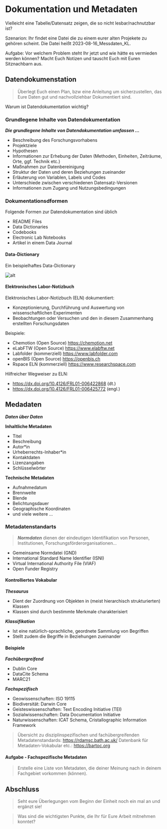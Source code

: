 

# Dokumentation und Metadaten

Vielleicht eine Tabelle/Datensatz zeigen, die so nicht lesbar/nachnutzbar ist?

Szenarion: Ihr findet eine Datei die zu einem eurer alten Projekete zu gehören scheint. Die Datei heißt 2023-08-16_Messdaten_KL.

Aufgabe: Vor welchem Problem steht Ihr jetzt und wie hätte es vermieden werden können? Macht Euch Notizen und tauscht Euch mit Euren Sitznachbarn aus.

## Datendokumenstation

> Überlegt Euch einen Plan, bzw eine Anleitung um sicherzustellen, das Eure Daten gut und nachvollziehbar Dokumentiert sind.

Warum ist Datendokumentation wichtig?


### Grundlegene Inhalte von Datendokumentation

___Die grundlegene Inhalte von Datendokumentation umfassen ...___


- Beschreibung des Forschungsvorhabens
- Projektziele
- Hypothesen
- Informationen zur Erhebung der Daten (Methoden, Einheiten, Zeiträume, Orte, ggf. Technik etc.)
- Maßnahmen zur Datenbereinigung
- Struktur der Daten und deren Beziehungen zueinander
- Erläuterung von Variablen, Labels und Codes
- Unterschiede zwischen verschiedenen Datensatz-Versionen
- Informationen zum Zugang und Nutzungsbedingungen
 
 
 
 
### Dokumentationsdformen

Folgende Formen zur Datendokumentation sind üblich

- README Files 
- Data Dictionaries
- Codebooks
- Electronic Lab Notebooks
- Artikel in einem Data Journal

#### Data-Dictionary

Ein beispielhaftes Data-Dictionary

![alt](Lia_TtT_Kapitel08\Grafiken\Data-Dictionary_01.PNG "")

#### Elektronisches Labor-Notizbuch 

Elektronisches Labor-Notizbuch (ELN) dokumentiert:

- Konzeptionierung, Durchführung und Auswertung von wissenschaftlichen Experimenten
- Beobachtungen oder Versuchen und den in diesem Zusammenhang erstellten Forschungsdaten

Beispiele:

- Chemotion (Open Source) https://chemotion.net
- eLabFTW (Open Source) https://www.elabftw.net
- Labfolder (kommerziell) https://www.labfolder.com
- openBIS (Open Source) https://openbis.ch
- Rspace ELN (kommerziell) https://www.researchspace.com

Hilfreicher Wegweiser zu ELN:

- https://dx.doi.org/10.4126/FRL01-006422868 (dt.)
- https://dx.doi.org/10.4126/FRL01-006425772 (engl.)

## Medadaten

___Daten über Daten___

__Inhaltliche Metadaten__

- Titel
- Beschreibung
- Autor*in
- Urheberrechts-Inhaber*in
- Kontaktdaten
- Lizenzangaben
- Schlüsselwörter

__Technische Metadaten__

- Aufnahmedatum
- Brennweite
- Blende
- Belichtungsdauer
- Geographische Koordinaten
- und viele weitere …

### Metadatenstandarts


 > ___Normdaten___ dienen der eindeutigen Identifikation von Personen, Institutionen, Forschungsförderorganisationen... 

 - Gemeinsame Normdatei (GND)
 - International Standard Name Identifier (ISNI)
 - Virtual International Authority File (VIAF)
 - Open Funder Registry


#### Kontrolliertes Vokabular

___Thesaurus___

- Dient der Zuordnung von Objekten in (meist hierarchisch strukturierten) Klassen
- Klassen sind durch bestimmte Merkmale charakterisiert

___Klassifikation___

- Ist eine natürlich-sprachliche, geordnete Sammlung von Begriffen
- Stellt zudem die Begriffe in  Beziehungen zueinander


#### Beispiele

___Fachübergreifend___

- Dublin Core
- DataCite Schema
- MARC21

___Fachspezifisch___

- Geowissenschaften: ISO 19115
- Biodiversität: Darwin Core
- Geisteswissenschaften: Text Encoding Initiative (TEI)
- Sozialwissenschaften: Data Documentation Initiative
- Naturwissenschaften: ICAT Schema, Cristallographic Information Framework

> Übersicht zu disziplinspezifischen und fachübergreifenden Metadatenstandards: https://rdamsc.bath.ac.uk/
> Datenbank für Metadaten-Vokabular etc.: https://bartoc.org

#### Aufgabe - Fachspezifische Metadaten

> Erstelle eine Liste von Metadaten, die deiner Meinung nach in deinem Fachgebiet vorkommen (können).

## Abschluss

> Seht eure Überlegungen vom Beginn der Einheit noch ein mal an und ergänzt sie!

> Was sind die wichtigsten Punkte, die Ihr für Eure Arbeit mitnehmen konntet?